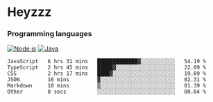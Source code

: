 # Heyzzz  

### Programming languages  

[![Node.js](https://img.shields.io/badge/-Node.js-262626?style=for-the-badge)](https://nodejs.org)
[![Java](https://img.shields.io/badge/-Java-262626?style=for-the-badge)](https://java.com)

<!--START_SECTION:waka-->

```text
JavaScript   6 hrs 31 mins   █████████████▓░░░░░░░░░░░   54.19 %
TypeScript   2 hrs 45 mins   █████▓░░░░░░░░░░░░░░░░░░░   22.89 %
CSS          2 hrs 17 mins   ████▓░░░░░░░░░░░░░░░░░░░░   19.09 %
JSON         16 mins         ▓░░░░░░░░░░░░░░░░░░░░░░░░   02.31 %
Markdown     10 mins         ▒░░░░░░░░░░░░░░░░░░░░░░░░   01.39 %
Other        0 secs          ░░░░░░░░░░░░░░░░░░░░░░░░░   00.04 %
```

<!--END_SECTION:waka-->
